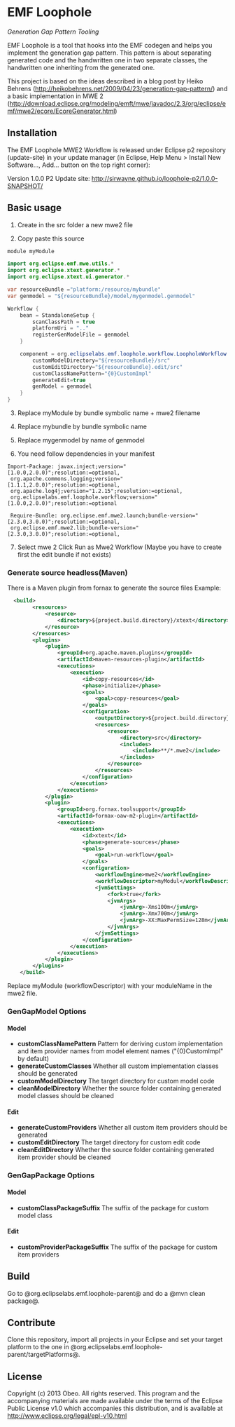 # EMF Loophole 

*Generation Gap Pattern Tooling*

EMF Loophole is a tool that hooks into the EMF codegen and helps you implement the generation gap pattern. This pattern is about separating generated code and the handwritten one in two separate classes, the handwritten one inheriting from the generated one.


This project is based on the ideas described in a blog post by Heiko Behrens (http://heikobehrens.net/2009/04/23/generation-gap-pattern/) and a basic implementation in MWE 2 (http://download.eclipse.org/modeling/emft/mwe/javadoc/2.3/org/eclipse/emf/mwe2/ecore/EcoreGenerator.html)

## Installation

The EMF Loophole MWE2 Workflow is released under Eclipse p2 repository (update-site) in your update manager (in Eclipse, Help Menu > Install New Software..., Add... button on the top right corner):

Version 1.0.0 P2 Update site: http://sirwayne.github.io/loophole-p2/1.0.0-SNAPSHOT/

## Basic usage

1. Create in the src folder a new mwe2 file

2. Copy paste this source

```java
module myModule

import org.eclipse.emf.mwe.utils.*
import org.eclipse.xtext.generator.*
import org.eclipse.xtext.ui.generator.*

var resourceBundle ="platform:/resource/mybundle"
var genmodel = "${resourceBundle}/model/mygenmodel.genmodel"

Workflow {
	bean = StandaloneSetup {
		scanClassPath = true
		platformUri = ".."
		registerGenModelFile = genmodel
	}

	component = org.eclipselabs.emf.loophole.workflow.LoopholeWorkflow {
		customModelDirectory="${resourceBundle}/src"
		customEditDirectory="${resourceBundle}.edit/src"
		customClassNamePattern="{0}CustomImpl"
		generateEdit=true
		genModel = genmodel
	}
}
```

3. Replace myModule by bundle symbolic name + mwe2 filename

4. Replace mybundle by  bundle symbolic name

5.  Replace mygenmodel by name of genmodel

6. You need follow dependencies in your manifest
```
Import-Package: javax.inject;version="[1.0.0,2.0.0)";resolution:=optional,
 org.apache.commons.logging;version="[1.1.1,2.0.0)";resolution:=optional,
 org.apache.log4j;version="1.2.15";resolution:=optional,
 org.eclipselabs.emf.loophole.workflow;version="[1.0.0,2.0.0)";resolution:=optional
 
 Require-Bundle: org.eclipse.emf.mwe2.launch;bundle-version="[2.3.0,3.0.0)";resolution:=optional,
 org.eclipse.emf.mwe2.lib;bundle-version="[2.3.0,3.0.0)";resolution:=optional,
```

7. Select mwe 2 Click Run as Mwe2 Workflow (Maybe you have to create first the edit bundle if not exists)

### Generate source headless(Maven)

There is a Maven plugin from fornax to generate the source files
Example:

```xml
  <build>
		<resources>
			<resource>
				<directory>${project.build.directory}/xtext</directory>
			</resource>
		</resources>
		<plugins>
			<plugin>
                <groupId>org.apache.maven.plugins</groupId>
				<artifactId>maven-resources-plugin</artifactId>
				<executions>
					<execution>
						<id>copy-resources</id>
						<phase>initialize</phase>
						<goals>
							<goal>copy-resources</goal>
						</goals>
						<configuration>
							<outputDirectory>${project.build.directory}/xtext</outputDirectory>
							<resources>
								<resource>
									<directory>src</directory>
									<includes>
										<include>**/*.mwe2</include>
									</includes>
								</resource>
							</resources>
						</configuration>
					</execution>
				</executions>
			</plugin>
			<plugin>
				<groupId>org.fornax.toolsupport</groupId>
				<artifactId>fornax-oaw-m2-plugin</artifactId>
				<executions>
					<execution>
						<id>xtext</id>
						<phase>generate-sources</phase>
						<goals>
							<goal>run-workflow</goal>
						</goals>
						<configuration>
							<workflowEngine>mwe2</workflowEngine>
							<workflowDescriptor>myModul</workflowDescriptor>
							<jvmSettings>
								<fork>true</fork>
								<jvmArgs>
									<jvmArg>-Xms100m</jvmArg>
									<jvmArg>-Xmx700m</jvmArg>
									<jvmArg>-XX:MaxPermSize=128m</jvmArg>
								</jvmArgs>
							</jvmSettings>
						</configuration>
					</execution>
				</executions>
			</plugin>
		</plugins>
	</build>
```

Replace myModule (workflowDescriptor) with your moduleName in the mwe2 file.

### GenGapModel Options

#### Model

* **customClassNamePattern** Pattern for deriving custom implementation and item provider names from model element names ("{0}CustomImpl" by default)
* **generateCustomClasses** Whether all custom implementation classes should be generated  
* **customModelDirectory** The target directory for custom model code
* **cleanModelDirectory** Whether the source folder containing generated model classes should be cleaned

#### Edit

* **generateCustomProviders** Whether all custom item providers should be generated  
* **customEditDirectory** The target directory for custom edit code
* **cleanEditDirectory** Whether the source folder containing generated item provider should be cleaned

### GenGapPackage Options

#### Model

* **customClassPackageSuffix** The suffix of the package for custom model class

#### Edit

* **customProviderPackageSuffix** The suffix of the package for custom item providers

## Build

Go to @org.eclipselabs.emf.loophole-parent@ and do a @mvn clean package@.

## Contribute

Clone this repository, import all projects in your Eclipse and set your target platform to the one in @org.eclipselabs.emf.loophole-parent/targetPlatforms@.

## License

Copyright (c) 2013 Obeo. All rights reserved. This program and the accompanying materials are made available under the terms of the Eclipse Public License v1.0 which accompanies this distribution, and is available at http://www.eclipse.org/legal/epl-v10.html 


